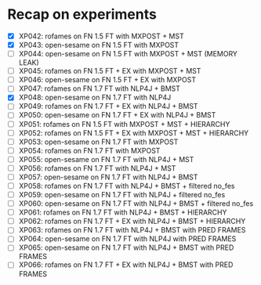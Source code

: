 # Recap on experiments

- [x] XP042: rofames on FN 1.5 FT with MXPOST + MST
- [x] XP043: open-sesame on FN 1.5 FT with MXPOST
- [ ] XP044: open-sesame on FN 1.5 FT with MXPOST + MST (MEMORY LEAK)
- [ ] XP045: rofames on FN 1.5 FT + EX with MXPOST + MST
- [ ] XP046: open-sesame on FN 1.5 FT + EX with MXPOST
- [ ] XP047: rofames on FN 1.7 FT with NLP4J + BMST
- [x] XP048: open-sesame on FN 1.7 FT with NLP4J
- [ ] XP049: rofames on FN 1.7 FT + EX with NLP4J + BMST
- [ ] XP050: open-sesame on FN 1.7 FT + EX with NLP4J + BMST
- [ ] XP051: rofames on FN 1.5 FT with MXPOST + MST + HIERARCHY
- [ ] XP052: rofames on FN 1.5 FT + EX with MXPOST + MST + HIERARCHY
- [ ] XP053: open-sesame on FN 1.7 FT with MXPOST
- [ ] XP054: rofames on FN 1.7 FT with MXPOST
- [ ] XP055: open-sesame on FN 1.7 FT with NLP4J + MST
- [ ] XP056: rofames on FN 1.7 FT with NLP4J + MST
- [ ] XP057: open-sesame on FN 1.7 FT with NLP4J + BMST
- [ ] XP058: rofames on FN 1.7 FT with NLP4J + BMST + filtered no_fes
- [ ] XP059: open-sesame on FN 1.7 FT with NLP4J + filtered no_fes
- [ ] XP060: open-sesame on FN 1.7 FT with NLP4J + BMST + filtered no_fes
- [ ] XP061: rofames on FN 1.7 FT with NLP4J + BMST + HIERARCHY
- [ ] XP062: rofames on FN 1.7 FT + EX with NLP4J + BMST + HIERARCHY
- [ ] XP063: rofames on FN 1.7 FT with NLP4J + BMST with PRED FRAMES
- [ ] XP064: open-sesame on FN 1.7 FT with NLP4J with PRED FRAMES
- [ ] XP065: open-sesame on FN 1.7 FT with NLP4J + BMST with PRED FRAMES
- [ ] XP066: rofames on FN 1.7 FT + EX with NLP4J + BMST with PRED FRAMES
